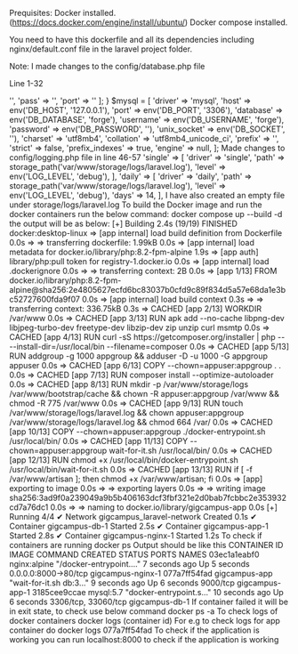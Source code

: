 Prequisites: 
Docker installed. (https://docs.docker.com/engine/install/ubuntu/)
Docker compose installed.

You need to have this dockerfile and all its dependencies including nginx/default.conf file in the laravel project folder.

Note: I made changes to the config/database.php file

Line 1-32 
<?php

use Illuminate\Support\Str;

$redisUrlString = env('REDIS_URL', ''); // Default to an empty string if null
$redisUrl = parse_url($redisUrlString);

$database = env('APP_REGION') == 'IN' ? env('IN_DB_DATABASE') : env('US_DB_DATABASE');

if (!isset($redisUrl['host'])) {
    $redisUrl = [
        'host' => '',
        'pass' => '',
        'port' => ''
    ];
}

$mysql = [
    'driver' => 'mysql',
    'host' => env('DB_HOST', '127.0.0.1'),
    'port' => env('DB_PORT', '3306'),
    'database' => env('DB_DATABASE', 'forge'),
    'username' => env('DB_USERNAME', 'forge'),
    'password' => env('DB_PASSWORD', ''),
    'unix_socket' => env('DB_SOCKET', ''),
    'charset' => 'utf8mb4',
    'collation' => 'utf8mb4_unicode_ci',
    'prefix' => '',
    'strict' => false,
    'prefix_indexes' => true,
    'engine' => null,
];

Made changes to config/logging.php file in line 46-57

'single' => [
            'driver' => 'single',
            'path' => storage_path('var/www/storage/logs/laravel.log'),
            'level' => env('LOG_LEVEL', 'debug'),
        ],

        'daily' => [
            'driver' => 'daily',
            'path' => storage_path('var/www/storage/logs/laravel.log'),
            'level' => env('LOG_LEVEL', 'debug'),
            'days' => 14,
        ],

I have also created an empty file under storage/logs/laravel.log

To build the Docker image and run the docker containers run the below command:

docker compose up --build -d

the output will be as below:
[+] Building 2.4s (19/19) FINISHED                                                                                                         docker:desktop-linux
 => [app internal] load build definition from Dockerfile                                                                                                   0.0s
 => => transferring dockerfile: 1.99kB                                                                                                                     0.0s 
 => [app internal] load metadata for docker.io/library/php:8.2-fpm-alpine                                                                                  1.9s 
 => [app auth] library/php:pull token for registry-1.docker.io                                                                                             0.0s
 => [app internal] load .dockerignore                                                                                                                      0.0s
 => => transferring context: 2B                                                                                                                            0.0s 
 => [app  1/13] FROM docker.io/library/php:8.2-fpm-alpine@sha256:2e4805627ecfd6bc83037b0cfd9c89f834d5a57e68da1e3bc52727600fda9f07                          0.0s 
 => [app internal] load build context                                                                                                                      0.3s 
 => => transferring context: 336.75kB                                                                                                                      0.3s 
 => CACHED [app  2/13] WORKDIR /var/www                                                                                                                    0.0s
 => CACHED [app  3/13] RUN apk add --no-cache     libpng-dev     libjpeg-turbo-dev     freetype-dev     libzip-dev     zip     unzip     curl     msmtp    0.0s 
 => CACHED [app  4/13] RUN curl -sS https://getcomposer.org/installer | php -- --install-dir=/usr/local/bin --filename=composer                            0.0s 
 => CACHED [app  5/13] RUN addgroup -g 1000 appgroup &&     adduser -D -u 1000 -G appgroup appuser                                                         0.0s 
 => CACHED [app  6/13] COPY --chown=appuser:appgroup . .                                                                                                   0.0s 
 => CACHED [app  7/13] RUN composer install --optimize-autoloader                                                                                          0.0s 
 => CACHED [app  8/13] RUN mkdir -p /var/www/storage/logs /var/www/bootstrap/cache &&     chown -R appuser:appgroup /var/www &&     chmod -R 775 /var/www  0.0s 
 => CACHED [app  9/13] RUN touch /var/www/storage/logs/laravel.log &&     chown appuser:appgroup /var/www/storage/logs/laravel.log &&     chmod 664 /var/  0.0s 
 => CACHED [app 10/13] COPY --chown=appuser:appgroup ./docker-entrypoint.sh /usr/local/bin/                                                                0.0s 
 => CACHED [app 11/13] COPY --chown=appuser:appgroup wait-for-it.sh /usr/local/bin/                                                                        0.0s 
 => CACHED [app 12/13] RUN chmod +x /usr/local/bin/docker-entrypoint.sh /usr/local/bin/wait-for-it.sh                                                      0.0s 
 => CACHED [app 13/13] RUN if [ -f /var/www/artisan ]; then chmod +x /var/www/artisan; fi                                                                  0.0s 
 => [app] exporting to image                                                                                                                               0.0s 
 => => exporting layers                                                                                                                                    0.0s 
 => => writing image sha256:3ad9f0a239049a9b5b406163dcf3fbf321e2d0bab7fcbbc2e353932cd7a76dc1                                                               0.0s 
 => => naming to docker.io/library/gigcampus-app                                                                                                           0.0s 
[+] Running 4/4
 ✔ Network gigcampus_laravel-network  Created                                                                                                              0.1s 
 ✔ Container gigcampus-db-1           Started                                                                                                              2.5s 
 ✔ Container gigcampus-app-1          Started                                                                                                              2.8s 
 ✔ Container gigcampus-nginx-1        Started                                                                                                              1.2s 

To check if containers are running
docker ps
Output should be like this 
                 
CONTAINER ID   IMAGE           COMMAND                  CREATED          STATUS         PORTS                  NAMES
03ec1a1eabf0   nginx:alpine    "/docker-entrypoint.…"   7 seconds ago    Up 5 seconds   0.0.0.0:8000->80/tcp   gigcampus-nginx-1
077a7ff54fad   gigcampus-app   "wait-for-it.sh db:3…"   9 seconds ago    Up 6 seconds   9000/tcp               gigcampus-app-1
3185cee9ccae   mysql:5.7       "docker-entrypoint.s…"   10 seconds ago   Up 6 seconds   3306/tcp, 33060/tcp    gigcampus-db-1

If container failed it will be in exit state, to check use below command
docker ps -a

To check logs of docker containers
docker logs (container id)
For e.g to check logs for app container do 
docker logs 077a7ff54fad

To check if the application is working you can run localhost:8000 to check if the application is working
